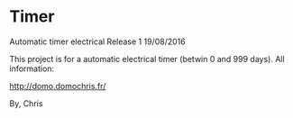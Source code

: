 # Timer
Automatic timer electrical
Release 1 19/08/2016

This project is for a automatic electrical timer (betwin 0 and 999 days).
All information:

http://domo.domochris.fr/

By, Chris
